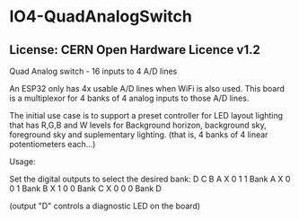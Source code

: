 # IO4-QuadAnalogSwitch
## License: CERN Open Hardware Licence v1.2

Quad Analog switch - 16 inputs to 4 A/D lines

An ESP32 only has 4x usable A/D lines when WiFi is also used.
This board is a multiplexor for 4 banks of 4 analog inputs to those A/D lines.

The initial use case is to support a preset controller for LED layout lighting
that has R,G,B and W levels for Background horizon, background sky, foreground sky and suplementary lighting.
(that is, 4 banks of 4 linear potentiometers each...)

Usage:

Set the digital outputs to select the desired bank:
    D C B A
    X 0 1 1	Bank A
    X 0 0 1	Bank B
    X 1 0 0	Bank C
    X 0 0 0	Bank D

(output "D" controls a diagnostic LED on the board)

